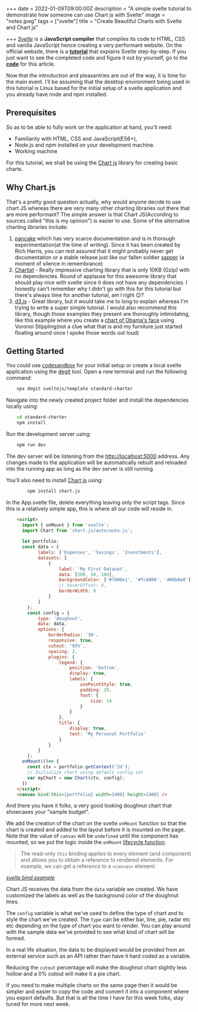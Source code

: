 +++
date = 2022-01-09T09:00:00Z
description = "A simple svelte tutorial to demonstrate how someone can use Chart js with Svelte"
image = "notes.jpeg"
tags = ["svelte"]
title = "Create Beautiful Charts with Svelte and Chart js"

+++
[_Svelte_](https://svelte.dev) is a **JavaScript compiler** that compiles its code to HTML, CSS and vanilla JavaScript hence creating a very performant website. On the official website, there is a [**tutorial**](https://svelte.dev/tutorial/basics) that explains Svelte step-by-step. If you just want to see the completed code and figure it out by yourself, go to the [**code**](https://codesandbox.io/s/svelte-chart-js-tutorial-5gr4o) for this article.

Now that the introduction and pleasantries are out of the way, it is time for the main event. I'll be assuming that the desktop environment being used in this tutorial is Linux based for the initial setup of a svelte application and you already have node and npm installed.

## Prerequisites

So as to be able to fully work on the application at hand, you'll need:

* Familiarity with HTML, CSS and JavaScript(ES6+),
* Node.js and npm installed on your development machine.
* Working machine

For this tutorial, we shall be using the [Chart js](https://www.chartjs.org/ "Chart JS") library for creating basic charts.

## Why Chart.js

That's a pretty good question actually, why would anyone decide to use chart JS whereas there are very many other charting libraries out there that are more performant? The simple answer is that Chart JS(According to sources called "this is my opinion") is easier to use. Some of the alternative charting libraries include:

1. [pancake](https://pancake-charts.surge.sh/) which has very scarce documentation and is in thorough experimentation(at the time of writing). Since it has been created by Rich Harris, you can rest assured that it might probably never get documentation or a stable release just like our fallen soldier [sapper](https://sapper.svelte.dev/) (a moment of silence in remembrance)
2. [Chartist](https://gionkunz.github.io/chartist-js/) -  Really impressive charting library that is only 10KB (Gzip) with no dependencies. Round of applause for this awesome library that should play nice with svelte since it does not have any dependencies. I honestly can't remember why I didn't go with this for this tutorial but there's always time for another tutorial, am I right 😉?
3. [d3.js](https://d3js.org/) - Great library, but it would take me to long to explain whereas I'm trying to write a super simple tutorial. I would also recommend this library, though those examples they present are thoroughly intimidating, like this example where you create a [chart of Obama's face](https://observablehq.com/@mbostock/voronoi-stippling) using Voronoi Stippling(not a clue what that is and my furniture just started floating around once I spoke those words out loud)

## Getting Started

You could use [codesandbox](https://codesandbox.io) for your initial setup or create a local svelte application using the [degit](https://github.com/Rich-Harris/degit) tool. Open a new terminal and run the following command:

```bash
    npx degit sveltejs/template standard-charter
```

Navigate into the newly created project folder and install the dependencies locally using:

```bash
    cd standard-charter
    npm install 
```

Run the development server using:

```bash
    npm run dev 
```

The dev server will be listening from the [http://localhost:5000](http://localhost:5000) address. Any changes made to the application will be automatically rebuilt and reloaded into the running app as long as the dev server is still running.

You'll also need to install [Chart js](https://www.chartjs.org/ "Chart JS") using:
```bash
        npm install chart.js
```
In the App.svelte file, delete everything leaving only the script tags. Since this is a relatively simple app, this is where all our code will reside in.

```html
	<script>
      import { onMount } from 'svelte';
      import Chart from 'chart.js/auto/auto.js';
      
      let portfolio;
      const data = {
			labels: ['Expenses', 'Savings', 'Investments'],
			datasets: [
				{
					label: 'My First Dataset',
					data: [300, 50, 100],
					backgroundColor: ['#7000e1', '#fc8800', '#00b0e8'],
					// hoverOffset: 4,
					borderWidth: 0
				}
			]
		};
        const config = {
			type: 'doughnut',
			data: data,
			options: {
				borderRadius: '30',
				responsive: true,
				cutout: '95%',
				spacing: 2,
				plugins: {
					legend: {
						position: 'bottom',
						display: true,
						labels: {
							usePointStyle: true,
							padding: 20,
							font: {
								size: 14
							}
						}
					},
					title: {
						display: true,
						text: 'My Personal Portfolio'
					}
				}
			}
		};
      onMount(()=> {
        const ctx = portfolio.getContext('2d');
        // Initialize chart using default config set
        var myChart = new Chart(ctx, config);
      })
	</script>
	<canvas bind:this={portfolio} width={400} height={400} />
```

And there you have it folks, a very good looking doughnut chart that showcases your "sample budget".

We add the creation of the chart on the svelte `onMount` function so that the chart is created and added to the layout before it is mounted on the page. Note that the value of `canvas` will be `undefined` until the component has mounted, so we put the logic inside the `onMount` [lifecycle function](https://svelte.dev/tutorial/onmount).

> The read-only `this` binding applies to every element (and component) and allows you to obtain a reference to rendered elements. For example, we can get a reference to a `<canvas>` element:

[_svelte bind example_](https://svelte.dev/tutorial/bind-this "svelte bind example")

Chart JS receives the data from the `data` variable we created. We have customized the labels as well as the background color of the doughnut lines.

The `config` variable is what we've used to define the type of chart and to style the chart we've created. The `type` can be either bar, line, pie, radar etc etc depending on the type of chart you want to render. You can play around with the sample data we've provided to see what kind of chart will be formed.

In a real life situation, the data to be displayed would be provided from an external service such as an API rather than have it hard coded as a variable.

Reducing the `cutout` percentage will make the doughnut chart slightly less hollow and a 0% cutout will make it a pie chart.

If you need to make multiple charts on the same page then it would be simpler and easier to copy the code and convert it into a component where you export defaults. But that is all the time I have for this week folks, stay tuned for more next week.

